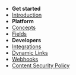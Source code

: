 <!-- docs/_sidebar.md -->

-   **Get started**
-   [Introduction](/)
-   **Platform**
-   [Concepts](platform.md)
-   [Fields](fields.md)
-   **Developers**
-   [Integrations](dev.md)
-   [Dynamic Links](dynlink.md)
-   [Webhooks](webhook.md)
-   [Content Security Policy](csp.md)
